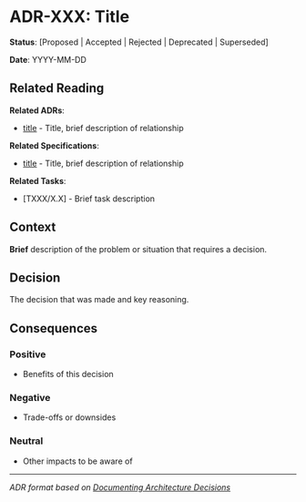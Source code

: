 # ADR-XXX: Title

**Status**: [Proposed | Accepted | Rejected | Deprecated | Superseded]

**Date**: YYYY-MM-DD

## Related Reading

**Related ADRs**: 
 - [title](/doc/decisions/path.md) - Title, brief description of relationship

**Related Specifications**: 
 - [title](/doc/specifications/path.md) - Title, brief description of relationship

**Related Tasks**: 
 - [TXXX/X.X] - Brief task description

## Context

**Brief** description of the problem or situation that requires a decision.

## Decision

The decision that was made and key reasoning.

## Consequences

### Positive
- Benefits of this decision

### Negative  
- Trade-offs or downsides

### Neutral
- Other impacts to be aware of

---
*ADR format based on [Documenting Architecture Decisions](https://cognitect.com/blog/2011/11/15/documenting-architecture-decisions)*
